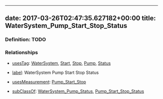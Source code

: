 
---
date: 2017-03-26T02:47:35.627182+00:00
title: WaterSystem_Pump_Start_Stop_Status
---
### Definition: TODO

### Relationships

* [usesTag](https://brickschema.org/schema/1.0/BrickFrame#usesTag): [WaterSystem](https://brickschema.org/schema/1.0/BrickTag#WaterSystem), [Start](https://brickschema.org/schema/1.0/BrickTag#Start), [Stop](https://brickschema.org/schema/1.0/BrickTag#Stop), [Pump](https://brickschema.org/schema/1.0/BrickTag#Pump), [Status](https://brickschema.org/schema/1.0/BrickTag#Status)

* [label](http://www.w3.org/2000/01/rdf-schema#label): WaterSystem Pump Start Stop Status

* [usesMeasurement](https://brickschema.org/schema/1.0/BrickFrame#usesMeasurement): [Pump_Start_Stop](https://brickschema.org/schema/1.0/Brick#Pump_Start_Stop)

* [subClassOf](http://www.w3.org/2000/01/rdf-schema#subClassOf): [WaterSystem_Pump_Status](https://brickschema.org/schema/1.0/Brick#WaterSystem_Pump_Status), [Pump_Start_Stop_Status](https://brickschema.org/schema/1.0/Brick#Pump_Start_Stop_Status)
